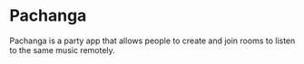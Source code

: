 # Pachanga
Pachanga is a party app that allows people to create and join rooms to listen to the same music remotely.

